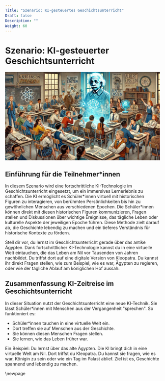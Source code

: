 ```yaml
---
Title: "Szenario: KI-gesteuertes Geschichtsunterricht"
Draft: false
Description: ""
Weight: 60
---
```



# Szenario: KI-gesteuerter Geschichtsunterricht


![Szenario Lernassistenz](Szenario-Geschichte.jpeg)


## Einführung für die Teilnehmer*innen
In diesem Szenario wird eine fortschrittliche KI-Technologie im Geschichtsunterricht eingesetzt, um ein immersives Lernerlebnis zu schaffen. Die KI ermöglicht es Schüler*innen virtuell mit historischen Figuren zu interagieren, von berühmten Persönlichkeiten bis hin zu gewöhnlichen Menschen aus verschiedenen Epochen. Die Schüler\*innen können direkt mit diesen historischen Figuren kommunizieren, Fragen stellen und Diskussionen über wichtige Ereignisse, das tägliche Leben oder kulturelle Aspekte der jeweiligen Epoche führen. Diese Methode zielt darauf ab, die Geschichte lebendig zu machen und ein tieferes Verständnis für historische Kontexte zu fördern.

Stell dir vor, du lernst im Geschichtsunterricht gerade über das antike Ägypten. Dank fortschrittlicher KI-Technologie kannst du in eine virtuelle Welt eintauchen, die das Leben am Nil vor Tausenden von Jahren nachbildet. Du triffst dort auf eine digitale Version von Kleopatra. Du kannst ihr direkt Fragen stellen, wie zum Beispiel, wie es war, Ägypten zu regieren, oder wie der tägliche Ablauf am königlichen Hof aussah.

## Zusammenfassung KI-Zeitreise im Geschichtsunterricht

In dieser Situation nutzt der Geschichtsunterricht eine neue KI-Technik. Sie lässt Schüler\*innen mit Menschen aus der Vergangenheit "sprechen".
So funktioniert es:

- Schüler\*innen tauchen in eine virtuelle Welt ein.
- Dort treffen sie auf Menschen aus der Geschichte.
- Sie können diesen Menschen Fragen stellen.
- Sie lernen, wie das Leben früher war.

Ein Beispiel:
Du lernst über das alte Ägypten. Die KI bringt dich in eine virtuelle Welt am Nil. Dort triffst du Kleopatra. Du kannst sie fragen, wie es war, Königin zu sein oder wie ein Tag im Palast ablief.
Ziel ist es, Geschichte spannend und lebendig zu machen.


\newpage

